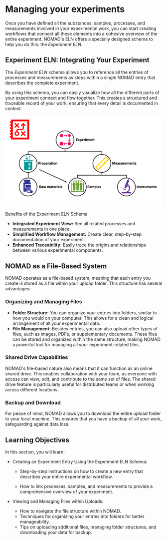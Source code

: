 # Managing your experiments

Once you have defined all the substances, samples, processes, and measurements involved in your experimental work, you can start creating workflows that connect all these elements into a cohesive overview of the entire experiment. NOMAD's ELN offers a specially designed schema to help you do this: the *Experiment ELN*.

## Experiment ELN: Integrating Your Experiment

The *Experiment ELN* schema allows you to reference all the entries of processes and measurements as steps within a single NOMAD entry that describes the complete experiment. 

By using this schema, you can easily visualize how all the different parts of your experiment connect and flow together. This creates a structured and traceable record of your work, ensuring that every detail is documented in context.

![Alt text](../images/overview/4.png)

Benefits of the Experiment ELN Schema

- **Integrated Experiment View:** See all related processes and measurements in one place.
- **Simplified Workflow Management:** Create clear, step-by-step documentation of your experiment.
- **Enhanced Traceability:** Easily trace the origins and relationships between various experimental components. 

## NOMAD as a File-Based System

NOMAD operates as a file-based system, meaning that each entry you create is stored as a file within your upload folder. This structure has several advantages:

### **Organizing and Managing Files**

- **Folder Structure:** You can organize your entries into folders, similar to how you would on your computer. This allows for a clean and logical arrangement of all your experimental data.
- **File Management:** Besides entries, you can also upload other types of files, such as images, PDFs, or supplementary documents. These files can be stored and organized within the same structure, making NOMAD a powerful tool for managing all your experiment-related files.

### **Shared Drive Capabilities**

NOMAD's file-based nature also means that it can function as an online shared drive. This enables collaboration with your team, as everyone with access can view, edit, and contribute to the same set of files. The shared drive feature is particularly useful for distributed teams or when working across different locations.

### **Backup and Download**

For peace of mind, NOMAD allows you to download the entire upload folder to your local machine. This ensures that you have a backup of all your work, safeguarding against data loss.


## Learning Objectives

In this section, you will learn:

- Creating an Experiment Entry Using the Experiment ELN Schema:
    - Step-by-step instructions on how to create a new entry that describes your entire experimental workflow.

    - How to link processes, samples, and measurements to provide a comprehensive overview of your experiment.

- Viewing and Managing Files within Uploads:
    - How to navigate the file structure within NOMAD.
    - Techniques for organizing your entries into folders for better manageability.
    - Tips on uploading additional files, managing folder structures, and downloading your data for backup.



